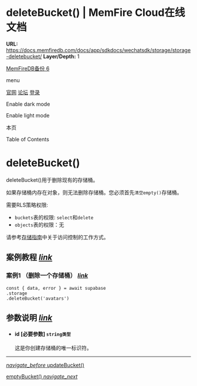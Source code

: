 # deleteBucket() | MemFire Cloud在线文档

**URL:** https://docs.memfiredb.com/docs/app/sdkdocs/wechatsdk/storage/storage-deletebucket/
**Layer/Depth:** 1

[MemFireDB备份 6](/)

menu

[官网](https://memfiredb.com/)
[论坛](https://community.memfiredb.com/)
[登录](https://cloud.memfiredb.com/auth/login)

Enable dark mode

Enable light mode

本页

Table of Contents

# deleteBucket()

deleteBucket()用于删除现有的存储桶。

如果存储桶内存在对象，则无法删除存储桶。您必须首先`清空empty()`存储桶。

需要RLS策略权限:

* `buckets`表的权限: `select`和`delete`
* `objects`表的权限：无

请参考[存储指南](/docs/app/development_guide/storage/storage/#access-control)中关于访问控制的工作方式。

## 案例教程 [*link*](#%e6%a1%88%e4%be%8b%e6%95%99%e7%a8%8b)

### 案例1 （删除一个存储桶） [*link*](#%e6%a1%88%e4%be%8b1-%e5%88%a0%e9%99%a4%e4%b8%80%e4%b8%aa%e5%ad%98%e5%82%a8%e6%a1%b6)

```
const { data, error } = await supabase
.storage
.deleteBucket('avatars')
```

## 参数说明 [*link*](#%e5%8f%82%e6%95%b0%e8%af%b4%e6%98%8e)

* #### id [必要参数] `string类型`

  这是你创建存储桶的唯一标识符。

---

[*navigate\_before* updateBucket()](/docs/app/sdkdocs/wechatsdk/storage/storage-updatebucket/)

[emptyBucket() *navigate\_next*](/docs/app/sdkdocs/wechatsdk/storage/storage-emptybucket/)